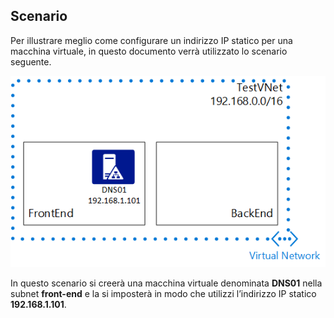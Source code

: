 ## Scenario

Per illustrare meglio come configurare un indirizzo IP statico per una macchina virtuale, in questo documento verrà utilizzato lo scenario seguente.

![Scenario di una rete virtuale](./media/virtual-networks-static-ip-scenario-include/static-ip-scenario.png)

In questo scenario si creerà una macchina virtuale denominata **DNS01** nella subnet **front-end** e la si imposterà in modo che utilizzi l’indirizzo IP statico **192.168.1.101**.

 

<!---HONumber=Oct15_HO3-->